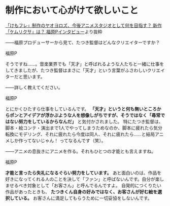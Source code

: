 # 制作において心がけて欲しいこと

[「けもフレ」制作のヤオヨロズ、今後アニメスタジオとして何を目指す？ 新作「ケムリクサ」は？ 福原Pインタビュー](https://www.inside-games.jp/article/2018/10/24/118247_2.html)より抜粋

――福原プロデューサーから見て、たつき監督はどんなクリエイターですか？

福原P

そうですね……。音楽業界でも「天才」と呼ばれるような人たちと一緒に仕事をしてきましたが、たつき監督はまさに「天才」という言葉がふさわしいクリエイターだと思います。

――詳しく教えてください。

福原P

とにかくひたすら仕事をしているんです。 **「天才」というと何も無いところからポンとアイデアが浮かぶような人を想像しがちですが、そうではなく「尋常ではない努力をしているからなんだ」** と気付かされました。
特にたつき監督は、脚本・絵コンテ・演出まで1人でやってしまうためなのか、脚本に疲れたら気分転換にモデリング、それに疲れたら今度は同人、それに疲れたら……と結局アニメしか作ってないじゃん！ ってなるんです（笑）。


――アニメの息抜きにアニメを作る。それもひとつの才能とも言えますね。

福原P

**才能と言ったら失礼になるぐらい努力をしています。**
あと面白いのは、作品を好きになってくれる人のことを決して「ファン」と呼ばないんです。自分が楽しませるべき対象として「お客さん」と呼んでるんですよ。
自発的につくりたい作品があったときも、 **たつきくん自身の好みではなく、お客さんが好む絵を選択している。** お客さんに満足してもらうために一切妥協をしないんです。
